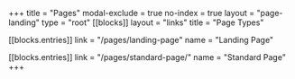 +++
title = "Pages"
modal-exclude = true
no-index = true
layout = "page-landing"
type = "root"
[[blocks]]
layout = "links"
title = "Page Types"

[[blocks.entries]]
link = "/pages/landing-page"
name = "Landing Page"

[[blocks.entries]]
link = "/pages/standard-page/"
name = "Standard Page"
+++
